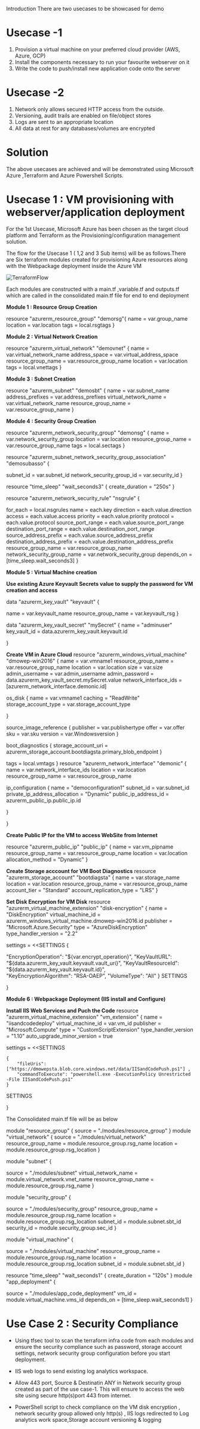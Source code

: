 Introduction
There are two usecases to be showcased for demo

# Usecase -1 
1. Provision a virtual machine on your preferred cloud provider (AWS, Azure, GCP)
2. Install the components necessary to run your favourite webserver on it
3. Write the code to push/install new application code onto the server

# Usecase -2

1. Network only allows secured HTTP access from the outside.
2. Versioning, audit trails are enabled on file/object stores
3. Logs are sent to an appropriate location
4. All data at rest for any databases/volumes are encrypted


# Solution

The above usecases are achieved and will be demonstrated using Microsoft Azure ,Terraform and Azure Powershell Scripts.

# Usecase 1 : VM  provisioning with webserver/application deployment

For the 1st Usecase, Microsoft Azure has been chosen as the target cloud platform and Terraform as the Provisioning/configuration management solution.

The flow for the Usecase 1 ( 1,2 and 3 Sub items) will be as follows.There are Six terraform modules created for provisioning Azure resources along with the Webpackage deployment inside the Azure VM

![TerraformFlow](https://user-images.githubusercontent.com/64534032/194174621-5a71fac4-af6d-4ac7-b7cc-b204b1f1dc0e.png)

Each modules are constructed with a main.tf ,variable.tf and outputs.tf which are called in the consolidated main.tf file for end to end deployment

**Module 1 : Resource Group Creation**


resource "azurerm_resource_group" "demorsg"{
  name = var.group_name
  location = var.location
  tags = local.rsgtags
}


**Module 2 : Virtual Network Creation**

resource "azurerm_virtual_network" "demovnet" {
  name                = var.virtual_network_name
  address_space       = var.virtual_address_space
  resource_group_name = var.resource_group_name
  location            = var.location
  tags = local.vnettags
}

**Module 3 : Subnet Creation**

resource "azurerm_subnet" "demosbt" {
  name                 = var.subnet_name
  address_prefixes     = var.address_prefixes
  virtual_network_name = var.virtual_network_name
  resource_group_name  = var.resource_group_name
}

**Module 4 : Security Group Creation**

resource "azurerm_network_security_group" "demonsg" {
  name                = var.network_security_group
  location            = var.location
  resource_group_name = var.resource_group_name
  tags = local.sectags
}

resource "azurerm_subnet_network_security_group_association" "demosubasso" {

  subnet_id                 = var.subnet_id
  network_security_group_id = var.security_id
}


resource "time_sleep" "wait_seconds3" {
  create_duration = "250s"
}

resource "azurerm_network_security_rule" "nsgrule" {

  for_each                    = local.nsgrules
  name                        = each.key
  direction                   = each.value.direction
  access                      = each.value.access
  priority                    = each.value.priority
  protocol                    = each.value.protocol
  source_port_range           = each.value.source_port_range
  destination_port_range      = each.value.destination_port_range
  source_address_prefix       = each.value.source_address_prefix
  destination_address_prefix  = each.value.destination_address_prefix
  resource_group_name         = var.resource_group_name
  network_security_group_name = var.network_security_group
  depends_on                  = [time_sleep.wait_seconds3]
}



**Module 5 : Virtual Machine creation**

**Use existing Azure Keyvault Secrets value to supply the password for VM creation and access**

data "azurerm_key_vault" "keyvault" {

  name                = var.keyvault_name
  resource_group_name = var.keyvault_rsg
}

data "azurerm_key_vault_secret" "mySecret" {
  name         = "adminuser"
  key_vault_id = data.azurerm_key_vault.keyvault.id

}

**Create VM in Azure Cloud**
resource "azurerm_windows_virtual_machine" "dmowep-win2016" {
  name                  = var.vmname1
  resource_group_name   = var.resource_group_name
  location              = var.location
  size                  = var.size
  admin_username        = var.admin_username
  admin_password        = data.azurerm_key_vault_secret.mySecret.value
  network_interface_ids = [azurerm_network_interface.demonic.id]

  os_disk {
    name                 = var.vmname1
    caching              = "ReadWrite"
    storage_account_type = var.storage_account_type
    
  }

  source_image_reference {
    publisher = var.publishertype
    offer     = var.offer
    sku       = var.sku
    version   = var.Windowsversion
  }

  boot_diagnostics {
    storage_account_uri = azurerm_storage_account.bootdiagsta.primary_blob_endpoint
  }

   tags = local.vmtags
}
resource "azurerm_network_interface" "demonic" {
  name                = var.network_interface_ids
  location            = var.location
  resource_group_name = var.resource_group_name

  ip_configuration {
    name                          = "democonfiguration1"
    subnet_id                     = var.subnet_id
    private_ip_address_allocation = "Dynamic"
    public_ip_address_id          = azurerm_public_ip.public_ip.id

  }

  
}

**Create Public IP for the VM to access WebSite from Internet**

resource "azurerm_public_ip" "public_ip" {
  name                = var.vm_pipname
  resource_group_name = var.resource_group_name
  location            = var.location
  allocation_method   = "Dynamic"
}

**Create Storage acccount for VM Boot Diagnostics**
resource "azurerm_storage_account" "bootdiagsta" {
  name                     = var.storage_name
  location                 = var.location
  resource_group_name      = var.resource_group_name
  account_tier             = "Standard"
  account_replication_type = "LRS"
}

**Set Disk Encryption for VM Disk**
resource "azurerm_virtual_machine_extension" "disk-encryption" {
  name                 = "DiskEncryption"
  virtual_machine_id   = azurerm_windows_virtual_machine.dmowep-win2016.id
  publisher            = "Microsoft.Azure.Security"
  type                 = "AzureDiskEncryption"
  type_handler_version = "2.2"

  settings = <<SETTINGS
{
   
  "EncryptionOperation": "${var.encrypt_operation}",
        "KeyVaultURL": "${data.azurerm_key_vault.keyvault.vault_uri}",
        "KeyVaultResourceId": "${data.azurerm_key_vault.keyvault.id}",                   
        "KeyEncryptionAlgorithm": "RSA-OAEP",
        "VolumeType": "All"
}
SETTINGS

}

**Module 6 : Webpackage Deployment (IIS install and Configure)**
                        
 **Install IIS Web Services and Puch the Code**
resource "azurerm_virtual_machine_extension" "vm_extension" {
  name                       = "iisandcodedeploy"
  virtual_machine_id         = var.vm_id
  publisher                  = "Microsoft.Compute"
  type                       = "CustomScriptExtension"
  type_handler_version       = "1.10"
  auto_upgrade_minor_version = true

  settings = <<SETTINGS
            
    {
        "fileUris":["https://dmowepsta.blob.core.windows.net/data/IISandCodePush.ps1"] ,
        "commandToExecute": "powershell.exe -ExecutionPolicy Unrestricted -File IISandCodePush.ps1"
    }
SETTINGS

}

The Consolidated main.tf file will be as below


module "resource_group" {
  source = "./modules/resource_group"
}
module "virtual_network" {
  source              = "./modules/virtual_network"
  resource_group_name = module.resource_group.rsg_name
  location            = module.resource_group.rsg_location
  }

module "subnet" {

  source               = "./modules/subnet"
  virtual_network_name = module.virtual_network.vnet_name
  resource_group_name  = module.resource_group.rsg_name
}

module "security_group" {

  source              = "./modules/security_group"
  resource_group_name = module.resource_group.rsg_name
  location            = module.resource_group.rsg_location
  subnet_id           = module.subnet.sbt_id
  security_id         = module.security_group.sec_id
}

module "virtual_machine" {

  source              = "./modules/virtual_machine"
  resource_group_name = module.resource_group.rsg_name
  location            = module.resource_group.rsg_location
  subnet_id           = module.subnet.sbt_id
  }

resource "time_sleep" "wait_seconds1" {
  create_duration = "120s"
}
module "app_deployment" {

  source     = "./modules/app_code_deployment"
  vm_id      = module.virtual_machine.vms_id
  depends_on = [time_sleep.wait_seconds1]
}
                       
                       
# Use Case 2 : Security Compliance
                       
-  Using tfsec tool to scan the terraform infra code from each modules and ensure the security compliance such as password, storage account settings, network security group configuration before you start deployment.              
                       
-  IIS web logs to send existing log analytics workspace.

-  Allow 443 port, Source & Destinatin ANY in Network security group created as part of the use case-1. This will ensure to access the web site using secure http(s)port 443 from internet.
                       
-  PowerShell script to check compliance on the VM disk encryption , network security group allowed only http(s) , IIS logs redirected to Log analytics work space,Storage account versioning & logging 
                       
                    
